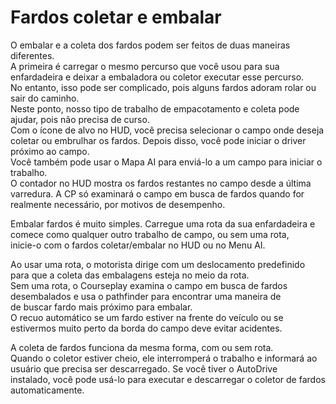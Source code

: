 # Fardos coletar e embalar
  
O embalar e a coleta dos fardos podem ser feitos de duas maneiras diferentes.  
A primeira é carregar o mesmo percurso que você usou para sua enfardadeira e deixar a embaladora ou coletor executar esse percurso.  
No entanto, isso pode ser complicado, pois alguns fardos adoram rolar ou sair do caminho.  
Neste ponto, nosso tipo de trabalho de empacotamento e coleta pode ajudar, pois não precisa de curso.  
Com o ícone de alvo no HUD, você precisa selecionar o campo onde deseja coletar ou embrulhar os fardos. Depois disso, você pode iniciar o driver próximo ao campo.  
Você também pode usar o Mapa AI para enviá-lo a um campo para iniciar o trabalho.  
O contador no HUD mostra os fardos restantes no campo desde a última varredura. A CP só examinará o campo em busca de fardos quando for realmente necessário, por motivos de desempenho.    


  
Embalar fardos é muito simples. Carregue uma rota da sua enfardadeira e comece como qualquer outro trabalho de campo, ou sem uma rota,  
inicie-o com o fardos coletar/embalar no HUD ou no Menu AI.  
  

  
Ao usar uma rota, o motorista dirige com um deslocamento predefinido para que a coleta das embalagens esteja no meio da rota.  
Sem uma rota, o Courseplay examina o campo em busca de fardos desembalados e usa o pathfinder para encontrar uma maneira de  
de buscar fardo mais próximo para embalar.  
O recuo automático se um fardo estiver na frente do veículo ou se estivermos muito perto da borda do campo deve evitar acidentes.    


  
A coleta de fardos funciona da mesma forma, com ou sem rota.  
Quando o coletor estiver cheio, ele interromperá o trabalho e informará ao usuário que precisa ser descarregado. Se você tiver o AutoDrive  
instalado, você pode usá-lo para executar e descarregar o coletor de fardos automaticamente.  


